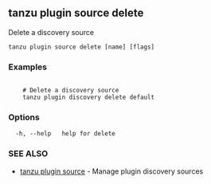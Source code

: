 ## tanzu plugin source delete

Delete a discovery source

```
tanzu plugin source delete [name] [flags]
```

### Examples

```

    # Delete a discovery source
    tanzu plugin discovery delete default
```

### Options

```
  -h, --help   help for delete
```

### SEE ALSO

* [tanzu plugin source](tanzu_plugin_source.md)	 - Manage plugin discovery sources

